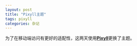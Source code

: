 ```yaml
---
layout: post
title: "Pixyll主题"
tags: pixyll
categories: 杂记
---
```

为了在移动端访问有更好的适配性，这两天使用[**Pixyll**](https://github.com/johnotander/pixyll)更换了主题。
